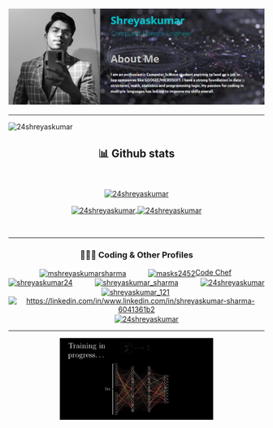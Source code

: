 ### 
### <h3 align="center"><img src = 'Banner.png'></h3>
<hr>

<p align="left"> <img src="https://komarev.com/ghpvc/?username=24shreyaskumar&label=Profile%20views&color=0e75b6&style=flat-square" alt="24shreyaskumar" /> </p>


<div>
    <h2 align="center" font color = "0093AB"> 📊 Github stats </h2>
      <br/>
        <p align="center">
          <a href="https://github.com/24Shreyaskumar/">
          <img align="center" src="https://github-readme-stats.vercel.app/api/top-langs?username=24shreyaskumar&show_icons=true&theme=onedark&title_color=FFD124&text_color=00AFC1&hide_border=true&locale=en" alt="24shreyaskumar" /></a>
        </p>
        <p align="center">
          <a href="https://github.com/24Shreyaskumar/">
          <img width = "49.5%" align="center" src="https://github-readme-stats.vercel.app/api?username=24shreyaskumar&show_icons=true&theme=onedark&title_color=FFD124&text_color=00AFC1&hide_border=true&locale=en" alt="24shreyaskumar">
          <img width = "49.5%" align="center" src="https://github-readme-streak-stats.herokuapp.com/?user=24shreyaskumar&show_icons=true&theme=onedark&title_color=FFD124&text_color=00AFC1&hide_border=true&locale=en" alt="24shreyaskumar" />
          </a>
       </p>
     <br>
  </div>
  
  




<hr>

<h3 align = "Center">👨🏻‍💻 Coding & Other Profiles </h3>
   
<p align = "center">
   &nbsp;&nbsp;&nbsp;&nbsp;&nbsp;&nbsp;&nbsp;&nbsp;&nbsp;&nbsp;<a href="https://kaggle.com/mshreyaskumarsharma" target="blank"><img align="center" src="https://raw.githubusercontent.com/rahuldkjain/github-profile-readme-generator/master/src/images/icons/Social/kaggle.svg" alt="mshreyaskumarsharma" height="30" width="40" /></a>
   &nbsp;&nbsp;&nbsp;&nbsp;&nbsp;&nbsp;&nbsp;&nbsp;&nbsp;&nbsp;<a href="https://www.codechef.com/users/masks2452" target="blank"><img align="center" src="https://cdn.jsdelivr.net/npm/simple-icons@3.1.0/icons/codechef.svg" alt="masks2452" height="30" width="40" />Code Chef</a>
   &nbsp;&nbsp;&nbsp;&nbsp;&nbsp;&nbsp;&nbsp;&nbsp;&nbsp;&nbsp;<a href="https://codeforces.com/profile/shreyaskumar24" target="blank"><img align="center" src="https://raw.githubusercontent.com/rahuldkjain/github-profile-readme-generator/master/src/images/icons/Social/codeforces.svg" alt="shreyaskumar24" height="30" width="40" /></a>
   &nbsp;&nbsp;&nbsp;&nbsp;&nbsp;&nbsp;&nbsp;&nbsp;&nbsp;&nbsp;<a href="https://www.leetcode.com/shreyaskumar_sharma" target="blank"><img align="center" src="https://raw.githubusercontent.com/rahuldkjain/github-profile-readme-generator/master/src/images/icons/Social/leet-code.svg" alt="shreyaskumar_sharma" height="30" width="40" /></a>
   &nbsp;&nbsp;&nbsp;&nbsp;&nbsp;&nbsp;&nbsp;&nbsp;&nbsp;&nbsp;<a href="https://auth.geeksforgeeks.org/user/24shreyaskumar" target="blank"><img align="center" src="https://raw.githubusercontent.com/rahuldkjain/github-profile-readme-generator/master/src/images/icons/Social/geeks-for-geeks.svg" alt="24shreyaskumar" height="30" width="40" /></a>
   &nbsp;&nbsp;&nbsp;&nbsp;&nbsp;&nbsp;&nbsp;&nbsp;&nbsp;&nbsp;<a href="https://www.hackerrank.com/shreyaskumar_121" target="blank"><img align="center" src="https://raw.githubusercontent.com/rahuldkjain/github-profile-readme-generator/master/src/images/icons/Social/hackerrank.svg" alt="shreyaskumar_121" height="30" width="40" /></a>
    &nbsp;&nbsp;&nbsp;&nbsp;&nbsp;&nbsp;&nbsp;&nbsp;&nbsp;&nbsp;<a href="https://linkedin.com/in/https://linkedin.com/in/www.linkedin.com/in/shreyaskumar-sharma-6041361b2" target="blank"><img align="center" src="https://raw.githubusercontent.com/rahuldkjain/github-profile-readme-generator/master/src/images/icons/Social/linked-in-alt.svg" alt="https://linkedin.com/in/www.linkedin.com/in/shreyaskumar-sharma-6041361b2" height="30" width="40" /></a>
    &nbsp;&nbsp;&nbsp;&nbsp;&nbsp;&nbsp;&nbsp;&nbsp;&nbsp;&nbsp;<a href="https://instagram.com/24shreyaskumar" target="blank"><img align="center" src="https://raw.githubusercontent.com/rahuldkjain/github-profile-readme-generator/master/src/images/icons/Social/instagram.svg" alt="24shreyaskumar" height="30" width="40" /></a>
 </p>

<hr>



<p align = "center">
    <img width = "60%" src = 'ezgif-5-1f44982b39.gif' alt = "Training in Progress....">
</p>

        





<!--
**24Shreyaskumar/24Shreyaskumar** is a ✨ _special_ ✨ repository because its `README.md` (this file) appears on your GitHub profile.

Here are some ideas to get you started:

- 🔭 I’m currently working on ...
- 🌱 I’m currently learning ...
- 👯 I’m looking to collaborate on ...
- 🤔 I’m looking for help with ...
- 💬 Ask me about ...
- 📫 How to reach me: ...
- 😄 Pronouns: ...
- ⚡ Fun fact: ...
-->
<!--
**24Shreyaskumar/24Shreyaskumar** is a ✨ _special_ ✨ repository because its `README.md` (this file) appears on your GitHub profile.

Here are some ideas to get you started:

- 🔭 I’m currently working on ...
- 🌱 I’m currently learning ...
- 👯 I’m looking to collaborate on ...
- 🤔 I’m looking for help with ...
- 💬 Ask me about ...
- 📫 How to reach me: ...
- 😄 Pronouns: ...
- ⚡ Fun fact: ...
-->
